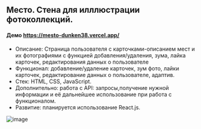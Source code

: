 ## Место. Стена для илллюстрации фотоколлекций.
#### Демо https://mesto-dunken38.vercel.app/
- Описание: Страница пользователя с карточками-описанием мест и их фотографиями с функцией добавления/удаления, зума, лайка карточек, редактирования данных о пользователе
- Функционал: добавление/удаление карточек, зум фото, лайки карточек, редактирование данных о пользователе, адаптив.
- Стек: HTML, CSS, JavaScript.
- Дополнительно: работа с API: запросы,получение нужной информации и её дальнейшее использование при работа с функционалом.
- Развитие: планируется использование React.js.

![image](https://user-images.githubusercontent.com/94783990/168424154-68fbcca3-e147-48fd-91b3-cb80a36b21ad.png)
